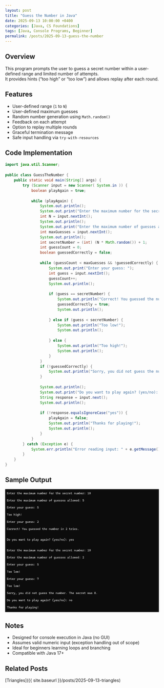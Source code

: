 ```yaml
---
layout: post
title: "Guess the Number in Java"
date: 2025-09-13 10:00:00 +0400
categories: [Java, CS Foundations]
tags: [Java, Console Programs, Beginner]
permalink: /posts/2025-09-13-guess-the-number
---
```


## Overview
This program prompts the user to guess a secret number within a user-defined range and limited number of attempts.  
It provides hints (“too high” or “too low”) and allows replay after each round.

## Features
- User-defined range (`1` to `N`)
- User-defined maximum guesses
- Random number generation using `Math.random()`
- Feedback on each attempt
- Option to replay multiple rounds
- Graceful termination message
- Safe input handling via `try-with-resources`

## Code Implementation

```java
import java.util.Scanner;

public class GuessTheNumber {
    public static void main(String[] args) {
        try (Scanner input = new Scanner( System.in )) {
            boolean playAgain = true;

            while (playAgain) {
                System.out.println();
                System.out.print("Enter the maximum number for the secret number: ");
                int N = input.nextInt();
                System.out.println();
                System.out.print("Enter the maximum number of guesses allowed: ");
                int maxGuesses = input.nextInt();
                System.out.println();
                int secretNumber = (int) (N * Math.random()) + 1;
                int guessCount = 0;
                boolean guessedCorrectly = false;

                while (guessCount < maxGuesses && !guessedCorrectly) {
                    System.out.print("Enter your guess: ");
                    int guess = input.nextInt();
                    guessCount++;
                    System.out.println();

                    if (guess == secretNumber) {
                        System.out.println("Correct! You guessed the number in " + guessCount + " tries.");
                        guessedCorrectly = true;
                        System.out.println();

                    } else if (guess < secretNumber) {
                        System.out.println("Too low!");
                        System.out.println();

                    } else {
                        System.out.println("Too high!");
                        System.out.println();
                    }
                }
                if (!guessedCorrectly) {
                    System.out.println("Sorry, you did not guess the number. The secret was " + secretNumber + ".");
                }

                System.out.println();
                System.out.print("Do you want to play again? (yes/no): ");
                String response = input.next();
                System.out.println();

                if (!response.equalsIgnoreCase("yes")) {
                    playAgain = false;
                    System.out.println("Thanks for playing!");
                    System.out.println();
                }
            }
        } catch (Exception e) {
            System.err.println("Error reading input: " + e.getMessage());
        }
    }
}
```

## Sample Output
![Console output from the Guess the Number Java program](/assets/img/guess-the-number.png)

## Notes

- Designed for console execution in Java (no GUI)
- Assumes valid numeric input (exception handling out of scope)
- Ideal for beginners learning loops and branching
- Compatible with Java 17+  

## Related Posts

[Triangles]({{ site.baseurl }}/posts/2025-09-13-triangles)